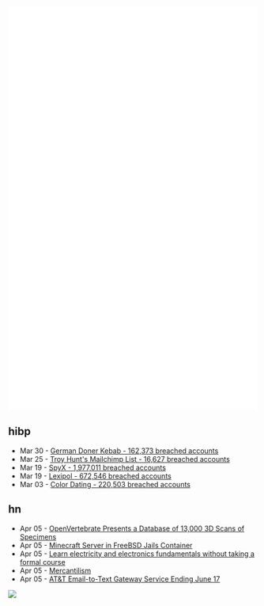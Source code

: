 ![Metrics](https://raw.githubusercontent.com/phixion/phixion/master/metrics.svg)

## hibp

<!--
for https://github.com/phixion/phixion/blob/main/.github/workflows/feeds.yml
-->
<!--START_SECTION:haveibeenpwnd-->
- Mar 30 - [German Doner Kebab - 162,373 breached accounts](https://haveibeenpwned.com/PwnedWebsites#GermanDonerKebab)
- Mar 25 - [Troy Hunt's Mailchimp List - 16,627 breached accounts](https://haveibeenpwned.com/PwnedWebsites#TroyHuntMailchimpList)
- Mar 19 - [SpyX - 1,977,011 breached accounts](https://haveibeenpwned.com/PwnedWebsites#SpyX)
- Mar 19 - [Lexipol - 672,546 breached accounts](https://haveibeenpwned.com/PwnedWebsites#Lexipol)
- Mar 03 - [Color Dating - 220,503 breached accounts](https://haveibeenpwned.com/PwnedWebsites#ColorDating)
<!--END_SECTION:haveibeenpwnd-->

## hn

<!--
for https://github.com/phixion/phixion/blob/main/.github/workflows/feeds.yml
-->
<!--START_SECTION:hn-->
- Apr 05 - [OpenVertebrate Presents a Database of 13,000 3D Scans of Specimens](https://www.openculture.com/2024/03/openvertebrate-presents-a-massive-database-of-13000-3d-scans-of-vertebrate-specimens.html)
- Apr 05 - [Minecraft Server in FreeBSD Jails Container](https://vermaden.wordpress.com/2025/04/05/minecraft-server-freebsd-jails-container/)
- Apr 05 - [Learn electricity and electronics fundamentals without taking a formal course](https://simonmonk.org/tyee7)
- Apr 05 - [Mercantilism](https://en.wikipedia.org/wiki/Mercantilism)
- Apr 05 - [AT&T Email-to-Text Gateway Service Ending June 17](https://www.att.com/support/article/wireless/KM1061254/)
<!--END_SECTION:hn-->

<!--
for https://yhype.me
-->
![](https://hit.yhype.me/github/profile?user_id=13013670)
